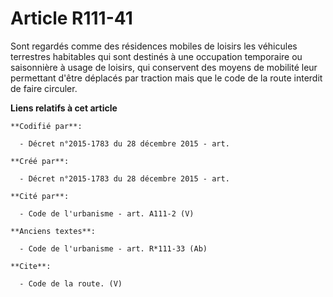 # Article R111-41

Sont regardés comme des résidences mobiles de loisirs les véhicules terrestres habitables qui sont destinés à une occupation
temporaire ou saisonnière à usage de loisirs, qui conservent des moyens de mobilité leur permettant d'être déplacés par
traction mais que le code de la route interdit de faire circuler.

**Liens relatifs à cet article**

	**Codifié par**:

	  - Décret n°2015-1783 du 28 décembre 2015 - art.

	**Créé par**:

	  - Décret n°2015-1783 du 28 décembre 2015 - art.

	**Cité par**:

	  - Code de l'urbanisme - art. A111-2 (V)

	**Anciens textes**:

	  - Code de l'urbanisme - art. R*111-33 (Ab)

	**Cite**:

	  - Code de la route. (V)
